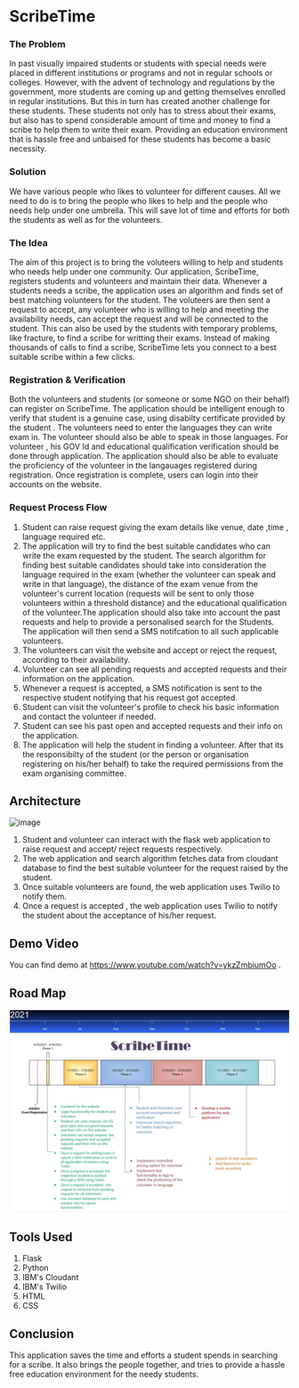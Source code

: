 # ScribeTime
 ### The Problem

In past visually impaired students or students with special needs were placed in different institutions or programs and not in regular schools or colleges. However, with the advent of technology and regulations by the government, more students are coming up and getting themselves enrolled in regular institutions. But this in turn has created another challenge for these students. These students not only has to stress about their exams, but also has to spend considerable amount of time and money to find a scribe to help them to write their exam. Providing an education environment that is hassle free and unbaised for these students has become a basic necessity. 

### Solution 
We have various people who likes to volunteer for different causes. All we need to do is to bring the people who likes to help and the people who needs help under one umbrella. This will save lot of time and efforts for both the students as well as for the volunteers.

### The Idea

The aim of this project is to bring the voluteers willing to help and students who needs help under one community. Our application, ScribeTime, registers students and volunteers and maintain their data. Whenever a students needs a scribe, the application uses an algorithm and finds set of best matching volunteers for the student. The voluteers are then sent a request to accept, any volunteer who is willing to help and meeting the availability needs, can accept the request and will be connected to the student. This can also be used by the students with temporary problems, like fracture, to find a scribe for writting their exams.
Instead of making thousands of calls to find a scribe, ScribeTime lets you connect to a best suitable scribe within a few clicks.


### Registration & Verification

Both the volunteers and students (or someone or some NGO on their behalf) can register on ScribeTime. The application should be intelligent enough to verify that student is a genuine case, using disabilty certificate provided by the student . The volunteers need to enter the languages they can write exam in. The volunteer should also be able to speak in those languages. For volunteer , his GOV Id and educational qualification verification should be done through application. The application should also be able to evaluate the proficiency of the volunteer in the langauages registered  during registration. Once registration is complete, users can login into their accounts on the website.

### Request Process Flow

1. Student can raise request giving the exam details like venue, date ,time , language required etc. 
2. The application will try to find the best suitable candidates who can write the exam requested by the student. The search algorithm for finding best suitable candidates should take into consideration the language required in the exam (whether the volunteer can speak and write in that language), the distance of the exam venue from the volunteer's current location (requests will be sent to only those volunteers within a threshold distance) and the educational qualification of the volunteer.The application should also take into account the past requests and help to provide a personalised search for the Students. The application will then send a SMS notifcation to all such applicable volunteers. 
3. The volunteers can visit the website and accept or reject the request, according to their availability. 
4. Volunteer can  see all  pending requests and accepted requests and their information on the application. 
5. Whenever a request is accepted, a SMS notification is sent to the respective student notifying that his request got accepted. 
6. Student can visit the volunteer's profile to check his basic information and contact the volunteer if needed.
7. Student can see his past open and accepted requests and their info on the application. 
8. The application will help the student in finding a volunteer. After that its the responsibilty of the student (or the person or organisation registering on his/her behalf) to take the required permissions from the exam organising committee.


## Architecture

![image](https://user-images.githubusercontent.com/86035844/122547027-3a0e3180-d04d-11eb-9686-2da049df6dcc.png)

1. Student and volunteer can interact with the flask web application to raise request and accept/ reject requests respectively.
2. The web application and search algorithm fetches data from cloudant database to find the best suitable volunteer for the request raised by the student.
3. Once suitable volunteers are found, the web application uses Twilio to notify them.
4. Once a request is accepted , the web application uses Twilio to notify the student about the acceptance of his/her request.

## Demo Video
You can find demo at https://www.youtube.com/watch?v=ykzZmbiumOo .

## Road Map
![image](road_map.jpg)

## Tools Used
1. Flask
2. Python
3. IBM's Cloudant
4. IBM's Twilio
5. HTML
6. CSS

## Conclusion
This application saves the time and efforts a student spends in searching for a scribe. It also brings the people together, and tries to provide a hassle free education environment for the needy students. 



